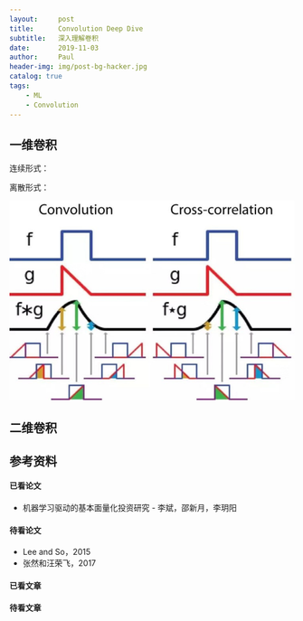 ```yaml
---
layout:     post
title:      Convolution Deep Dive
subtitle:   深入理解卷积
date:       2019-11-03
author:     Paul
header-img: img/post-bg-hacker.jpg
catalog: true
tags:
    - ML
    - Convolution
---
```

## 一维卷积
连续形式：​

​​离散形式：​

![convolution-vs-cross-correlation](../img/post-convolution.jpg)
## 二维卷积

## 参考资料

#### 已看论文
- 机器学习驱动的基本面量化投资研究 - 李斌，邵新月，李玥阳

#### 待看论文
- Lee and So，2015
- 张然和汪荣飞，2017

#### 已看文章

#### 待看文章
